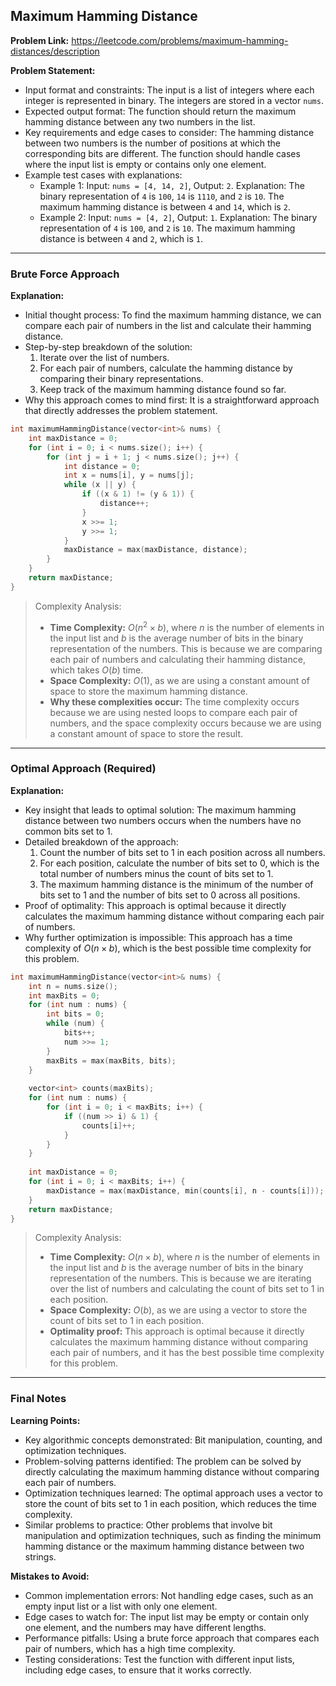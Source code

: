 ## Maximum Hamming Distance
**Problem Link:** https://leetcode.com/problems/maximum-hamming-distances/description

**Problem Statement:**
- Input format and constraints: The input is a list of integers where each integer is represented in binary. The integers are stored in a vector `nums`.
- Expected output format: The function should return the maximum hamming distance between any two numbers in the list.
- Key requirements and edge cases to consider: The hamming distance between two numbers is the number of positions at which the corresponding bits are different. The function should handle cases where the input list is empty or contains only one element.
- Example test cases with explanations: 
    - Example 1: Input: `nums = [4, 14, 2]`, Output: `2`. Explanation: The binary representation of `4` is `100`, `14` is `1110`, and `2` is `10`. The maximum hamming distance is between `4` and `14`, which is `2`.
    - Example 2: Input: `nums = [4, 2]`, Output: `1`. Explanation: The binary representation of `4` is `100`, and `2` is `10`. The maximum hamming distance is between `4` and `2`, which is `1`.

---

### Brute Force Approach

**Explanation:**
- Initial thought process: To find the maximum hamming distance, we can compare each pair of numbers in the list and calculate their hamming distance.
- Step-by-step breakdown of the solution:
    1. Iterate over the list of numbers.
    2. For each pair of numbers, calculate the hamming distance by comparing their binary representations.
    3. Keep track of the maximum hamming distance found so far.
- Why this approach comes to mind first: It is a straightforward approach that directly addresses the problem statement.

```cpp
int maximumHammingDistance(vector<int>& nums) {
    int maxDistance = 0;
    for (int i = 0; i < nums.size(); i++) {
        for (int j = i + 1; j < nums.size(); j++) {
            int distance = 0;
            int x = nums[i], y = nums[j];
            while (x || y) {
                if ((x & 1) != (y & 1)) {
                    distance++;
                }
                x >>= 1;
                y >>= 1;
            }
            maxDistance = max(maxDistance, distance);
        }
    }
    return maxDistance;
}
```

> Complexity Analysis:
> - **Time Complexity:** $O(n^2 \times b)$, where $n$ is the number of elements in the input list and $b$ is the average number of bits in the binary representation of the numbers. This is because we are comparing each pair of numbers and calculating their hamming distance, which takes $O(b)$ time.
> - **Space Complexity:** $O(1)$, as we are using a constant amount of space to store the maximum hamming distance.
> - **Why these complexities occur:** The time complexity occurs because we are using nested loops to compare each pair of numbers, and the space complexity occurs because we are using a constant amount of space to store the result.

---

### Optimal Approach (Required)

**Explanation:**
- Key insight that leads to optimal solution: The maximum hamming distance between two numbers occurs when the numbers have no common bits set to 1.
- Detailed breakdown of the approach:
    1. Count the number of bits set to 1 in each position across all numbers.
    2. For each position, calculate the number of bits set to 0, which is the total number of numbers minus the count of bits set to 1.
    3. The maximum hamming distance is the minimum of the number of bits set to 1 and the number of bits set to 0 across all positions.
- Proof of optimality: This approach is optimal because it directly calculates the maximum hamming distance without comparing each pair of numbers.
- Why further optimization is impossible: This approach has a time complexity of $O(n \times b)$, which is the best possible time complexity for this problem.

```cpp
int maximumHammingDistance(vector<int>& nums) {
    int n = nums.size();
    int maxBits = 0;
    for (int num : nums) {
        int bits = 0;
        while (num) {
            bits++;
            num >>= 1;
        }
        maxBits = max(maxBits, bits);
    }
    
    vector<int> counts(maxBits);
    for (int num : nums) {
        for (int i = 0; i < maxBits; i++) {
            if ((num >> i) & 1) {
                counts[i]++;
            }
        }
    }
    
    int maxDistance = 0;
    for (int i = 0; i < maxBits; i++) {
        maxDistance = max(maxDistance, min(counts[i], n - counts[i]));
    }
    return maxDistance;
}
```

> Complexity Analysis:
> - **Time Complexity:** $O(n \times b)$, where $n$ is the number of elements in the input list and $b$ is the average number of bits in the binary representation of the numbers. This is because we are iterating over the list of numbers and calculating the count of bits set to 1 in each position.
> - **Space Complexity:** $O(b)$, as we are using a vector to store the count of bits set to 1 in each position.
> - **Optimality proof:** This approach is optimal because it directly calculates the maximum hamming distance without comparing each pair of numbers, and it has the best possible time complexity for this problem.

---

### Final Notes

**Learning Points:**
- Key algorithmic concepts demonstrated: Bit manipulation, counting, and optimization techniques.
- Problem-solving patterns identified: The problem can be solved by directly calculating the maximum hamming distance without comparing each pair of numbers.
- Optimization techniques learned: The optimal approach uses a vector to store the count of bits set to 1 in each position, which reduces the time complexity.
- Similar problems to practice: Other problems that involve bit manipulation and optimization techniques, such as finding the minimum hamming distance or the maximum hamming distance between two strings.

**Mistakes to Avoid:**
- Common implementation errors: Not handling edge cases, such as an empty input list or a list with only one element.
- Edge cases to watch for: The input list may be empty or contain only one element, and the numbers may have different lengths.
- Performance pitfalls: Using a brute force approach that compares each pair of numbers, which has a high time complexity.
- Testing considerations: Test the function with different input lists, including edge cases, to ensure that it works correctly.